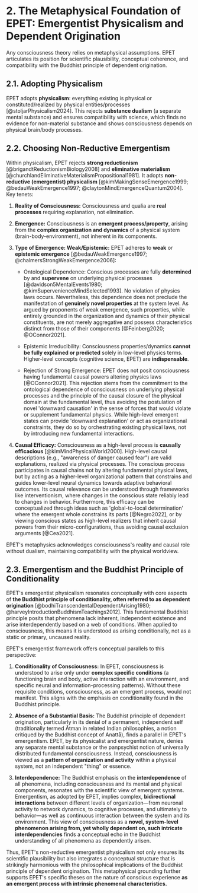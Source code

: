 # 2. The Metaphysical Foundation of EPET: Emergentist Physicalism and Dependent Origination

Any consciousness theory relies on metaphysical assumptions. EPET articulates its position for scientific plausibility, conceptual coherence, and compatibility with the Buddhist principle of dependent origination.

## 2.1. Adopting Physicalism

EPET adopts **physicalism**: everything existing is physical or constituted/realized by physical entities/processes [@stoljarPhysicalism2024]. This rejects **substance dualism** (a separate mental substance) and ensures compatibility with science, which finds no evidence for non-material substance and shows consciousness depends on physical brain/body processes.

## 2.2. Choosing Non-Reductive Emergentism

Within physicalism, EPET rejects **strong reductionism** [@brigandtReductionismBiology2008] and **eliminative materialism** [@churchlandEliminativeMaterialismPropositional1981]. It adopts **non-reductive (emergentist) physicalism** [@kimMakingSenseEmergence1999; @bedauWeakEmergence1997; @claytonMindEmergenceQuantum2004]. Key tenets:

1.  **Reality of Consciousness:** Consciousness and qualia are **real processes** requiring explanation, not elimination.
    
2.  **Emergence:** Consciousness is an **emergent process/property**, arising from the **complex organization and dynamics** of a physical system (brain-body-environment), not inherent in its components.
    
3.  **Type of Emergence: Weak/Epistemic:** EPET adheres to **weak** or **epistemic emergence** [@bedauWeakEmergence1997; @chalmersStrongWeakEmergence2006]:
    
    -   Ontological Dependence: Conscious processes are fully **determined** by and **supervene** on underlying physical processes [@davidson5MentalEvents1980; @kimSupervenienceMindSelected1993]. No violation of physics laws occurs. Nevertheless, this dependence does not preclude the manifestation of **genuinely novel properties** at the system level. As argued by proponents of weak emergence, such properties, while entirely grounded in the organization and dynamics of their physical constituents, are not merely aggregative and possess characteristics distinct from those of their components [@Feinberg2020; @OConnor2021].
        
    -   Epistemic Irreducibility: Consciousness properties/dynamics **cannot be fully explained or predicted** solely in low-level physics terms. Higher-level concepts (cognitive science, EPET) are **indispensable**.
        
    -   Rejection of Strong Emergence: EPET does not posit consciousness having fundamental causal powers altering physics laws [@OConnor2021]. This rejection stems from the commitment to the ontological dependence of consciousness on underlying physical processes and the principle of the causal closure of the physical domain at the fundamental level, thus avoiding the postulation of novel 'downward causation' in the sense of forces that would violate or supplement fundamental physics. While high-level emergent states can provide 'downward explanation' or act as organizational constraints, they do so by orchestrating existing physical laws, not by introducing new fundamental interactions.
        
4.  **Causal Efficacy:** Consciousness as a high-level process is **causally efficacious** [@kimMindPhysicalWorld2000]. High-level causal descriptions (e.g., "awareness of danger caused fear") are valid explanations, realized via physical processes. The conscious process participates in causal chains not by altering fundamental physical laws, but by acting as a higher-level organizational pattern that constrains and guides lower-level neural dynamics towards adaptive behavioral outcomes. Its causal relevance can be understood through frameworks like interventionism, where changes in the conscious state reliably lead to changes in behavior. Furthermore, this efficacy can be conceptualized through ideas such as 'global-to-local determination' where the emergent whole constrains its parts [@Negro2022], or by viewing conscious states as high-level realizers that inherit causal powers from their micro-configurations, thus avoiding causal exclusion arguments [@Cea2021].
    

EPET's metaphysics acknowledges consciousness's reality and causal role without dualism, maintaining compatibility with the physical worldview.


## 2.3. Emergentism and the Buddhist Principle of Conditionality

EPET's emergentist physicalism resonates conceptually with core aspects of **the Buddhist principle of conditionality, often referred to as dependent origination** [@bodhiTranscendentalDependentArising1980; @harveyIntroductionBuddhismTeachings2012]. This fundamental Buddhist principle posits that phenomena lack inherent, independent existence and arise interdependently based on a web of conditions. When applied to consciousness, this means it is understood as arising conditionally, not as a static or primary, uncaused reality.

EPET's emergentist framework offers conceptual parallels to this perspective:

1.  **Conditionality of Consciousness:** In EPET, consciousness is understood to arise only under **complex specific conditions** (a functioning brain and body, active interaction with an environment, and specific neural and information-processing patterns). Without these requisite conditions, consciousness, as an emergent process, would not manifest. This aligns with the emphasis on conditionality found in the Buddhist principle.
    
2.  **Absence of a Substantial Basis:** The Buddhist principle of dependent origination, particularly in its denial of a permanent, independent self (traditionally termed Ātman in related Indian philosophies, a notion critiqued by the Buddhist concept of Anattā), finds a parallel in EPET's emergentism. EPET, by its physicalist and emergentist nature, denies any separate mental substance or the panpsychist notion of universally distributed fundamental consciousness. Instead, consciousness is viewed as a **pattern of organization and activity** within a physical system, not an independent "thing" or essence.
    
3.  **Interdependence:** The Buddhist emphasis on the **interdependence** of all phenomena, including consciousness and its mental and physical components, resonates with the scientific view of emergent systems. Emergentism, as adopted by EPET, implies complex, **bidirectional interactions** between different levels of organization—from neuronal activity to network dynamics, to cognitive processes, and ultimately to behavior—as well as continuous interaction between the system and its environment. This view of consciousness as a **novel, system-level phenomenon arising from, yet wholly dependent on, such intricate interdependencies** finds a conceptual echo in the Buddhist understanding of all phenomena as dependently arisen.
    

Thus, EPET's non-reductive emergentist physicalism not only ensures its scientific plausibility but also integrates a conceptual structure that is strikingly harmonious with the philosophical implications of the Buddhist principle of dependent origination. This metaphysical grounding further supports EPET's specific theses on the nature of conscious experience **as an emergent process with intrinsic phenomenal characteristics.**